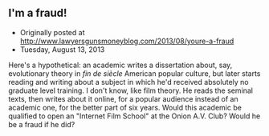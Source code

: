 ## I'm a fraud!

 * Originally posted at http://www.lawyersgunsmoneyblog.com/2013/08/youre-a-fraud
 * Tuesday, August 13, 2013

Here's a hypothetical: an academic writes a dissertation about, say, evolutionary theory in _fin de siècle_ American popular culture, but later starts reading and writing about a subject in which he'd received absolutely no graduate level training. I don't know, like film theory. He reads the seminal texts, then writes about it online, for a popular audience instead of an academic one, for the better part of six years. Would this academic be qualified to open an "Internet Film School" at the Onion A.V. Club? Would he be a fraud if he did?